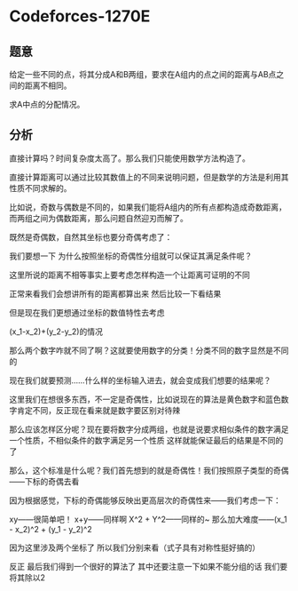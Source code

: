 # Codeforces-1270E

## 题意

给定一些不同的点，将其分成A和B两组，要求在A组内的点之间的距离与AB点之间的距离不相同。

求A中点的分配情况。

## 分析

直接计算吗？时间复杂度太高了。那么我们只能使用数学方法构造了。

直接计算距离可以通过比较其数值上的不同来说明问题，但是数学的方法是利用其性质不同求解的。

比如说，奇数与偶数是不同的，如果我们能将A组内的所有点都构造成奇数距离，而两组之间为偶数距离，那么问题自然迎刃而解了。

既然是奇偶数，自然其坐标也要分奇偶考虑了：

我们要想一下 为什么按照坐标的奇偶性分组就可以保证其满足条件呢？

这里所说的距离不相等事实上要考虑怎样构造一个让距离可证明的不同

正常来看我们会想讲所有的距离都算出来 然后比较一下看结果

但是现在我们更想通过坐标的数值特性去考虑

(x_1-x_2)+(y_2-y_2)的情况

那么两个数字咋就不同了啊？这就要使用数字的分类！分类不同的数字显然是不同的

现在我们就要预测……什么样的坐标输入进去，就会变成我们想要的结果呢？

这里我们在想很多东西，不一定是奇偶性，比如说现在的算法是黄色数字和蓝色数字肯定不同，反正现在看来就是数字要区别对待辣

那么应该怎样区分呢？现在要将数字分成两组，也就是说要求相似条件的数字满足一个性质，不相似条件的数字满足另一个性质 这样就能保证最后的结果是不同的了

那么，这个标准是什么呢？我们首先想到的就是奇偶性！我们按照原子类型的奇偶——下标的奇偶去看

因为根据感觉，下标的奇偶能够反映出更高层次的奇偶性来——我们考虑一下：

xy——很简单吧！ x+y——同样啊 X^2 + Y^2——同样的~ 那么加大难度——(x_1 - x_2)^2 + (y_1 - y_2)^2

因为这里涉及两个坐标了 所以我们分别来看（式子具有对称性挺好搞的）

反正 最后我们得到一个很好的算法了 其中还要注意一下如果不能分组的话 我们要将其除以2
 
